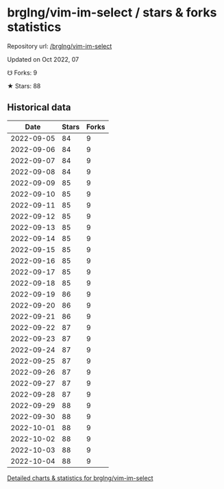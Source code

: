 # brglng/vim-im-select / stars & forks statistics

Repository url: [/brglng/vim-im-select](https://github.com/brglng/vim-im-select)

Updated on Oct 2022, 07

☋ Forks: 9

★ Stars: 88

## Historical data
| Date | Stars | Forks |
|------|-------|-------|
| 2022-09-05 | 84 | 9 | 
| 2022-09-06 | 84 | 9 | 
| 2022-09-07 | 84 | 9 | 
| 2022-09-08 | 84 | 9 | 
| 2022-09-09 | 85 | 9 | 
| 2022-09-10 | 85 | 9 | 
| 2022-09-11 | 85 | 9 | 
| 2022-09-12 | 85 | 9 | 
| 2022-09-13 | 85 | 9 | 
| 2022-09-14 | 85 | 9 | 
| 2022-09-15 | 85 | 9 | 
| 2022-09-16 | 85 | 9 | 
| 2022-09-17 | 85 | 9 | 
| 2022-09-18 | 85 | 9 | 
| 2022-09-19 | 86 | 9 | 
| 2022-09-20 | 86 | 9 | 
| 2022-09-21 | 86 | 9 | 
| 2022-09-22 | 87 | 9 | 
| 2022-09-23 | 87 | 9 | 
| 2022-09-24 | 87 | 9 | 
| 2022-09-25 | 87 | 9 | 
| 2022-09-26 | 87 | 9 | 
| 2022-09-27 | 87 | 9 | 
| 2022-09-28 | 87 | 9 | 
| 2022-09-29 | 88 | 9 | 
| 2022-09-30 | 88 | 9 | 
| 2022-10-01 | 88 | 9 | 
| 2022-10-02 | 88 | 9 | 
| 2022-10-03 | 88 | 9 | 
| 2022-10-04 | 88 | 9 | 


[Detailed charts & statistics for brglng/vim-im-select](https://reviewgithub.com/rep/brglng/vim-im-select)
